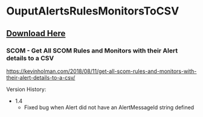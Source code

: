 # OuputAlertsRulesMonitorsToCSV

## [Download Here][Download]

[Download]: https://github.com/thekevinholman/OuputAlertsRulesMonitorsToCSV/archive/master.zip

### SCOM - Get All SCOM Rules and Monitors with their Alert details to a CSV

https://kevinholman.com/2018/08/11/get-all-scom-rules-and-monitors-with-their-alert-details-to-a-csv/

Version History:
* 1.4
	* Fixed bug when Alert did not have an AlertMessageId string defined
